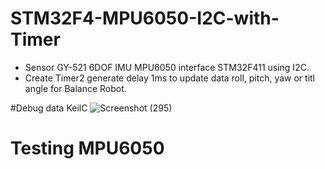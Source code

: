 # STM32F4-MPU6050-I2C-with-Timer
- Sensor GY-521 6DOF IMU MPU6050 interface STM32F411 using I2C. 
- Create Timer2 generate delay 1ms to update data roll, pitch, yaw or titl angle for Balance Robot.

#Debug data KeilC
![Screenshot (295)](https://user-images.githubusercontent.com/113729333/219967594-0076f74d-711c-419a-97e6-1ced3975cf22.png)

# Testing MPU6050 


